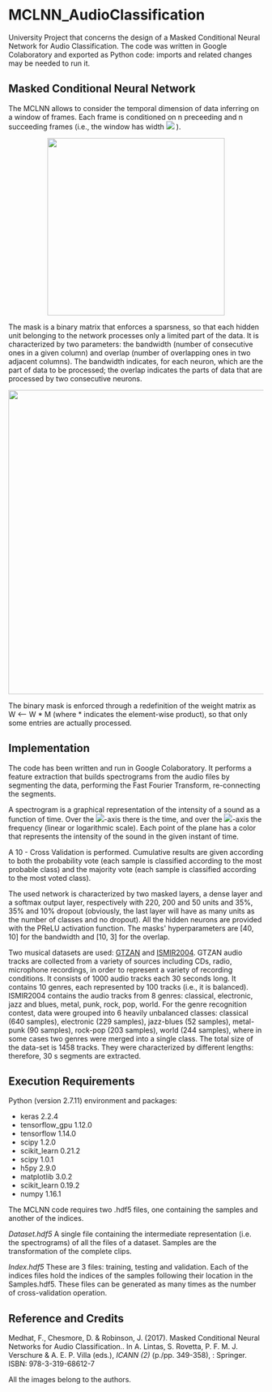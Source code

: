 # MCLNN_AudioClassification
University Project that concerns the design of a Masked Conditional Neural Network for Audio Classification. The code was written in Google Colaboratory and exported as Python code: imports and related changes may be needed to run it.

## Masked Conditional Neural Network
The MCLNN allows to consider the temporal dimension of data inferring on a window of frames. Each frame is conditioned on n preceeding and n succeeding frames (i.e., the window has width <img src="https://render.githubusercontent.com/render/math?math=d = 2n %2B 1">
). 

<p align="center">
<img src="https://camo.githubusercontent.com/e495380dbec9406294b86a72544581ea8a8ae002/68747470733a2f2f6965656578706c6f72652e696565652e6f72672f6d6564696173746f72655f6e65772f494545452f636f6e74656e742f6d656469612f383231313030322f383231353436322f383231353538382f383231353538382d6669672d332d736f757263652d6c617267652e676966" width="350">
</p>

The mask is a binary matrix that enforces a sparsness, so that each hidden unit belonging to the network processes only a limited part of the data. It is characterized by two parameters: the bandwidth (number of consecutive ones in a given column) and overlap (number of overlapping ones in two adjacent columns). The bandwidth indicates, for each neuron, which are the part of data to be processed; the overlap indicates the parts of data that are processed by two consecutive neurons.
<p align="center">
<img src="https://camo.githubusercontent.com/493fa05246198d91d95552b56a58e46b107959b3/68747470733a2f2f6965656578706c6f72652e696565652e6f72672f6d6564696173746f72655f6e65772f494545452f636f6e74656e742f6d656469612f383231313030322f383231353436322f383231353538382f383231353538382d6669672d342d736f757263652d6c617267652e676966" width="600">
</p>

The binary mask is enforced through a redefinition of the weight matrix as W <-- W * M (where * indicates the element-wise product), so that only some entries are actually processed.

## Implementation
The code has been written and run in Google Colaboratory. It performs a feature extraction that builds spectrograms from the audio files by segmenting the data, performing the Fast Fourier Transform, re-connecting the segments.

A spectrogram is a graphical representation of the intensity of a sound as a function of time. Over the <img src="https://render.githubusercontent.com/render/math?math=x">-axis there is the time, and over the <img src="https://render.githubusercontent.com/render/math?math=y">-axis the frequency (linear or logarithmic scale). Each point of the plane has a color that represents the intensity of the sound in the given instant of time.

A 10 - Cross Validation is performed. Cumulative results are given according to both the probability vote (each sample is classified according to the most probable class) and the majority vote (each sample is classified according to the most voted class).

The used network is characterized by two masked layers, a dense layer and a softmax output layer, respectively with 220, 200 and 50 units and 35%, 35% and 10% dropout (obviously, the last layer will have as many units as the number of classes and no dropout). All the hidden neurons are provided with the PReLU activation function. The masks' hyperparameters are [40, 10] for the bandwidth and [10, 3] for the overlap.

Two musical datasets are used: [GTZAN](http://marsyas.info/downloads/datasets.html) and [ISMIR2004](http://ismir2004.ismir.net/genre_contest/). GTZAN audio tracks are collected from a variety of sources including CDs, radio, microphone recordings, in order to represent a variety of recording conditions. It consists of 1000 audio tracks each 30 seconds long. It contains 10 genres, each represented by 100 tracks (i.e., it is balanced). ISMIR2004 contains the audio tracks from 8 genres: classical, electronic, jazz and blues, metal, punk, rock, pop, world. For the genre recognition contest, data were grouped into 6 heavily unbalanced classes: classical (640 samples), electronic (229 samples), jazz-blues (52 samples), metal-punk (90 samples), rock-pop (203 samples), world (244 samples), where in some cases two genres were merged into a single class. The total size of the data-set is 1458 tracks. They were characterized by different lengths: therefore, 30 s segments are extracted.

## Execution Requirements
Python (version 2.7.11) environment and packages:
- keras 2.2.4
- tensorflow_gpu 1.12.0
- tensorflow 1.14.0
- scipy 1.2.0
- scikit_learn 0.21.2
- scipy 1.0.1
- h5py 2.9.0
- matplotlib 3.0.2
- scikit_learn 0.19.2
- numpy 1.16.1



The MCLNN code requires two .hdf5 files, one containing the samples and another of the indices.

*Dataset.hdf5*
A single file containing the intermediate representation (i.e. the spectrograms) of all the files of a dataset. Samples are the transformation of the complete clips.

*Index.hdf5*
These are 3 files: training, testing and validation. Each of the indices files hold the indices of the samples following their location in the Samples.hdf5. These files can be generated as many times as the number of cross-validation operation.

## Reference and Credits
Medhat, F., Chesmore, D. & Robinson, J. (2017). Masked Conditional Neural Networks for Audio Classification.. In A. Lintas, S. Rovetta, P. F. M. J. Verschure & A. E. P. Villa (eds.), *ICANN (2)* (p./pp. 349-358), : Springer. ISBN: 978-3-319-68612-7 

All the images belong to the authors.
